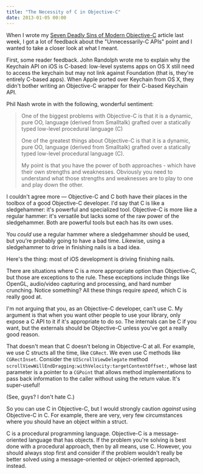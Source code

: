 ```yaml
---
title: "The Necessity of C in Objective-C"
date: 2013-01-05 00:00
---
```


When I wrote my [Seven Deadly Sins of Modern Objective-C](http://ashfurrow.com/blog/seven-deadly-sins-of-modern-objective-c) article last week, I got a lot of feedback about the "Unnecessarily-C APIs" point and I wanted to take a closer look at what I meant.

First, some reader feedback. John Randolph wrote me to explain why the Keychain API on iOS is C-based: low-level systems apps on OS X still need to access the keychain but may not link against Foundation (that is, they're entirely C-based apps). When Apple ported over Keychain from OS X, they didn't bother writing an Objective-C wrapper for their C-based Keychain API.

Phil Nash wrote in with the following, wonderful sentiment:

> One of the biggest problems with Objective-C is that it is a dynamic, pure OO, language (derived from Smalltalk) grafted over a statically typed low-level procedural language (C)
> 
> One of the greatest things about Objective-C is that it is a dynamic, pure OO, language (derived from Smalltalk) grafted over a statically typed low-level procedural language (C).
> 
> My point is that you have the power of both approaches - which have their own strengths and weaknesses. Obviously you need to understand what those strengths and weaknesses are to play to one and play down the other.

I couldn't agree more — Objective-C and C both have their places in the toolbox of a good Objective-C developer. I'd say that C is like a sledgehammer: it's powerful and specialized tool. Objective-C is more like a regular hammer: it's versatile but lacks some of the raw power of the sledgehammer. Both are powerful tools but each has its own uses.

You _could_ use a regular hammer where a sledgehammer should be used, but you're probably going to have a bad time. Likewise, using a sledgehammer to drive in finishing nails is a bad idea.

Here's the thing: most of iOS development is driving finishing nails.

There are situations where C is a more appropriate option than Objective-C, but those are exceptions to the rule. These exceptions include things like OpenGL, audio/video capturing and processing, and hard number crunching. Notice something? All these things require _speed_, which C is really good at.

I'm not arguing that you, as an Objective-C developer, can't use C. My argument is that when you want other people to use your library, only expose a C API to it if it's appropriate to do so. The internals can be C if you want, but the externals should be Objective-C unless you've got a really good reason.

That doesn't mean that C doesn't belong in Objective-C at all. For example, we use C structs all the time, like `CGRect`. We even use C methods like `CGRectInset`. Consider the `UIScrollViewDelegate` method `scrollViewWillEndDragging:withVelocity:targetContentOffset:`, whose last parameter is a pointer to a `CGPoint` that allows method implementations to pass back information to the caller without using the return value. It's super-useful!

(See, guys? I don't hate C.)

So you can use C in Objective-C, but I would strongly caution _against_ using Objective-C in C. For example, there are very, very few circumstances where you should have an object within a struct.

C is a procedural programming language. Objective-C is a message-oriented language that has objects. If the problem you're solving is best done with a procedural approach, then by all means, use C. However, you should always stop first and consider if the problem wouldn't really be better solved using a message-oriented or object-oriented approach, instead.

<!-- more -->
